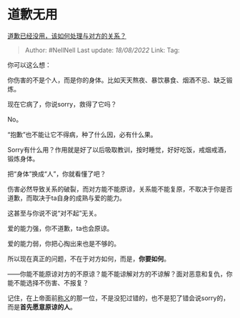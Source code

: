 # 道歉无用
[道歉已经没用，该如何处理与对方的关系？](https://www.zhihu.com/question/548282177/answer/2625733609)

> Author: #NellNell
> Last update: *18/08/2022*
> Link:
> Tag:

你可以这么想：

你伤害的不是个人，而是你的身体。比如天天熬夜、暴饮暴食、烟酒不忌、缺乏锻炼。

现在它病了，你说sorry，救得了它吗？

No。

“抱歉”也不能让它不得病，种了什么因，必有什么果。

Sorry有什么用？作用就是好了以后吸取教训，按时睡觉，好好吃饭，戒烟戒酒，锻炼身体。

把“身体”换成“人”，你就看懂了吧？

伤害必然导致关系的破裂，而对方能不能原谅，关系能不能复原，不取决于你是否道歉，而取决于ta自身的成熟与爱的能力。

这甚至与你说不说“对不起”无关。

爱的能力强，你不道歉，ta也会原谅。

爱的能力弱，你把心掏出来也是不够的。

所以现在真正的问题，不在于对方如何，而是，**你要如何**。

——你能不能原谅对方的不原谅？能不能谅解对方的不谅解？面对恶意和复仇，你能不能选择不伤害、不报复？

记住，在上帝面前[称义](https://www.zhihu.com/search?q=%E7%A7%B0%E4%B9%89&search_source=Entity&hybrid_search_source=Entity&hybrid_search_extra=%7B%22sourceType%22%3A%22answer%22%2C%22sourceId%22%3A2625733609%7D)的那一位，不是没犯过错的，也不是犯了错会说sorry的，而是**首先愿意原谅的人**。
